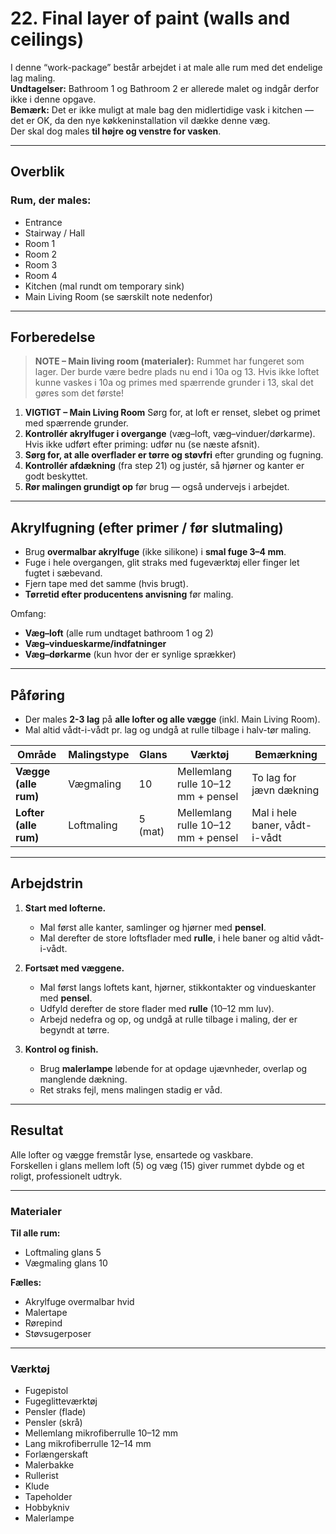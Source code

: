 # 22. Final layer of paint (walls and ceilings)

I denne “work-package” består arbejdet i at male alle rum med det endelige lag maling.  
**Undtagelser:** Bathroom 1 og Bathroom 2 er allerede malet og indgår derfor ikke i denne opgave.  
**Bemærk:** Det er ikke muligt at male bag den midlertidige vask i kitchen — det er OK, da den nye køkkeninstallation vil dække denne væg.  
Der skal dog males **til højre og venstre for vasken**.

---

## Overblik

### Rum, der males:
- Entrance  
- Stairway / Hall  
- Room 1  
- Room 2  
- Room 3  
- Room 4  
- Kitchen (mal rundt om temporary sink)  
- Main Living Room (se særskilt note nedenfor)

---

## Forberedelse
> **NOTE – Main living room (materialer):** Rummet har fungeret som lager. Der burde være bedre plads nu end i 10a og 13. Hvis ikke loftet kunne vaskes i 10a og primes med spærrende grunder i 13, skal det gøres som det første!

1. **VIGTIGT – Main Living Room** Sørg for, at loft er renset, slebet og primet med spærrende grunder.  
2. **Kontrollér akrylfuger i overgange** (væg–loft, væg–vinduer/dørkarme). Hvis ikke udført efter priming: udfør nu (se næste afsnit).  
3. **Sørg for, at alle overflader er tørre og støvfri** efter grunding og fugning.  
4. **Kontrollér afdækning** (fra step 21) og justér, så hjørner og kanter er godt beskyttet.  
5. **Rør malingen grundigt op** før brug — også undervejs i arbejdet.

---

## Akrylfugning (efter primer / før slutmaling)

- Brug **overmalbar akrylfuge** (ikke silikone) i **smal fuge 3–4 mm**.  
- Fuge i hele overgangen, glit straks med fugeværktøj eller finger let fugtet i sæbevand.  
- Fjern tape med det samme (hvis brugt).  
- **Tørretid efter producentens anvisning** før maling.

Omfang:
- **Væg–loft** (alle rum undtaget bathroom 1 og 2)  
- **Væg–vindueskarme/indfatninger**  
- **Væg–dørkarme** (kun hvor der er synlige sprækker)

---


## Påføring

- Der males **2-3 lag** på **alle lofter og alle vægge** (inkl. Main Living Room).
- Mal altid vådt-i-vådt pr. lag og undgå at rulle tilbage i halv-tør maling.


| Område | Malingstype | Glans | Værktøj | Bemærkning |
|--------|--------------|--------|----------|-------------|
| **Vægge (alle rum)** | Vægmaling | 10  | Mellemlang rulle 10–12 mm + pensel | To lag for jævn dækning |
| **Lofter (alle rum)** | Loftmaling | 5 (mat) | Mellemlang rulle 10–12 mm + pensel | Mal i hele baner, vådt-i-vådt |


---

## Arbejdstrin

1. **Start med lofterne.**  
   - Mal først alle kanter, samlinger og hjørner med **pensel**.  
   - Mal derefter de store loftsflader med **rulle**, i hele baner og altid vådt-i-vådt.  

2. **Fortsæt med væggene.**  
   - Mal først langs loftets kant, hjørner, stikkontakter og vindueskanter med **pensel**.  
   - Udfyld derefter de store flader med **rulle** (10–12 mm luv).  
   - Arbejd nedefra og op, og undgå at rulle tilbage i maling, der er begyndt at tørre.  

3. **Kontrol og finish.**  
   - Brug **malerlampe** løbende for at opdage ujævnheder, overlap og manglende dækning.  
   - Ret straks fejl, mens malingen stadig er våd.

---

## Resultat
Alle lofter og vægge fremstår lyse, ensartede og vaskbare.  
Forskellen i glans mellem loft (5) og væg (15) giver rummet dybde og et roligt, professionelt udtryk.

---

### Materialer
**Til alle rum:**
- Loftmaling glans 5  
- Vægmaling glans 10  

**Fælles:**
- Akrylfuge overmalbar hvid  
- Malertape  
- Rørepind  
- Støvsugerposer

---

### Værktøj
- Fugepistol  
- Fugeglitteværktøj  
- Pensler (flade)  
- Pensler (skrå)  
- Mellemlang mikrofiberrulle 10–12 mm  
- Lang mikrofiberrulle 12–14 mm  
- Forlængerskaft  
- Malerbakke  
- Rullerist  
- Klude  
- Tapeholder  
- Hobbykniv  
- Malerlampe
